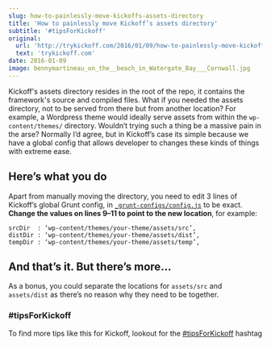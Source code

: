```yaml
---
slug: how-to-painlessly-move-kickoffs-assets-directory
title: 'How to painlessly move Kickoff’s assets directory'
subtitle: '#tipsForKickoff'
original:
  url: 'http://trykickoff.com/2016/01/09/how-to-painlessly-move-kickoffs-assets-directory.html'
  text: 'trykickoff.com'
date: 2016-01-09
image: bennymartineau_on_the__beach_in_Watergate_Bay___Cornwall.jpg
---
```


Kickoff's assets directory resides in the root of the repo, it contains the framework's source and compiled files. What if you needed the assets directory, not to be served from there but from another location? For example, a Wordpress theme would ideally serve assets from within the `wp-content/themes/` directory. Wouldn’t trying such a thing be a massive pain in the arse? Normally I’d agree, but in Kickoff’s case its simple because we have a global config that allows developer to changes these kinds of things with extreme ease.

## Here’s what you do

Apart from manually moving the directory, you need to edit 3 lines of Kickoff’s global Grunt config, in [`_grunt-configs/config.js`](https://github.com/TryKickoff/kickoff/blob/master/_grunt-configs/config.js#L9-L11) to be exact. **Change the values on lines 9–11 to point to the new location**, for example:

```
srcDir  : ‘wp-content/themes/your-theme/assets/src’,
distDir : ‘wp-content/themes/your-theme/assets/dist’,
tempDir : ‘wp-content/themes/your-theme/assets/temp’,
```

## And that’s it. But there’s more…

As a bonus, you could separate the locations for `assets/src` and `assets/dist` as there’s no reason why they need to be together.

### #tipsForKickoff

To find more tips like this for Kickoff, lookout for the [#tipsForKickoff](https://twitter.com/hashtag/tipsForKickoff?f=tweets) hashtag
